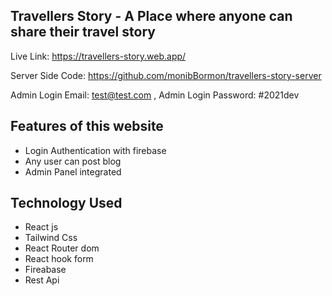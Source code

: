 ## Travellers Story - A Place where anyone can share their travel story

Live Link: https://travellers-story.web.app/

Server Side Code: https://github.com/monibBormon/travellers-story-server

Admin Login Email: test@test.com , Admin Login Password: #2021dev

## Features of this website

* Login Authentication with firebase
* Any user can post blog
* Admin Panel integrated


## Technology Used

* React js
* Tailwind Css
* React Router dom
* React hook form
* Fireabase
* Rest Api
